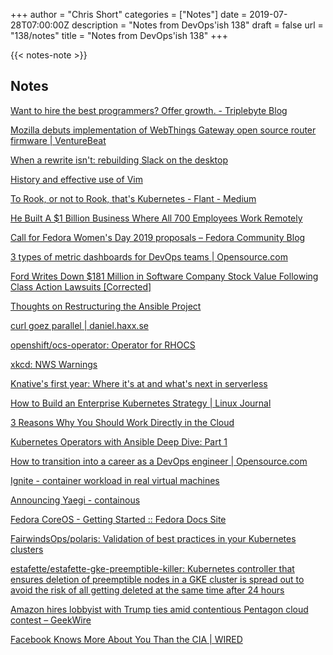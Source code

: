 +++
author = "Chris Short"
categories = ["Notes"]
date = 2019-07-28T07:00:00Z
description = "Notes from DevOps'ish 138"
draft = false
url = "138/notes"
title = "Notes from DevOps'ish 138"
+++

{{< notes-note >}}

## Notes

[Want to hire the best programmers? Offer growth. - Triplebyte Blog](https://triplebyte.com/blog/want-hire-best-programmers-offer-growth)

[Mozilla debuts implementation of WebThings Gateway open source router firmware | VentureBeat](https://venturebeat.com/2019/07/25/mozilla-debuts-webthings-gateway-open-source-router-firmware-for-turris-omnia/)

[When a rewrite isn't: rebuilding Slack on the desktop](https://slack.engineering/rebuilding-slack-on-the-desktop-308d6fe94ae4?gi=769a7e74fa2f)

[History and effective use of Vim](https://begriffs.com/posts/2019-07-19-history-use-vim.html)

[To Rook, or not to Rook, that's Kubernetes - Flant - Medium](https://medium.com/flant-com/to-rook-in-kubernetes-df13465ff553)

[He Built A $1 Billion Business Where All 700 Employees Work Remotely](https://www.forbes.com/sites/alejandrocremades/2019/07/21/he-built-a-1-billion-business-where-all-700-employees-work-remotely/#36513b7e2aa9)

[Call for Fedora Women's Day 2019 proposals – Fedora Community Blog](https://communityblog.fedoraproject.org/call-for-fedora-womens-day-2019-proposals/)

[3 types of metric dashboards for DevOps teams | Opensource.com](https://opensource.com/article/19/7/dashboards-devops-teams)

[Ford Writes Down $181 Million in Software Company Stock Value Following Class Action Lawsuits [Corrected]](https://jalopnik.com/ford-writes-off-entire-181-million-investment-in-softw-1836694162)

[Thoughts on Restructuring the Ansible Project](https://www.ansible.com/blog/thoughts-on-restructuring-the-ansible-project)

[curl goez parallel | daniel.haxx.se](https://daniel.haxx.se/blog/2019/07/22/curl-goez-parallel/)

[openshift/ocs-operator: Operator for RHOCS](https://github.com/openshift/ocs-operator)

[xkcd: NWS Warnings](https://xkcd.com/2179/)

[Knative's first year: Where it's at and what's next in serverless](https://www.redhat.com/en/blog/knatives-first-year-where-its-and-whats-next-serverless)

[How to Build an Enterprise Kubernetes Strategy | Linux Journal](https://www.linuxjournal.com/content/how-build-enterprise-kubernetes-strategy)

[3 Reasons Why You Should Work Directly in the Cloud](https://www.welcometothejungle.co/fr/articles/reasons-work-cloud)

[Kubernetes Operators with Ansible Deep Dive: Part 1](https://www.ansible.com/blog/kubernetes-operators-ansible-deep-dive-part-1)

[How to transition into a career as a DevOps engineer | Opensource.com](https://opensource.com/article/19/7/how-transition-career-devops-engineer)

[Ignite - container workload in real virtual machines](https://felixwiedmann.de/ignite/)

[Announcing Yaegi - containous](https://blog.containo.us/announcing-yaegi-263a1e2d070a?gi=9507b95be2c3)

[Fedora CoreOS - Getting Started :: Fedora Docs Site](https://docs.fedoraproject.org/en-US/fedora-coreos/getting-started/)

[FairwindsOps/polaris: Validation of best practices in your Kubernetes clusters](https://github.com/FairwindsOps/polaris)

[estafette/estafette-gke-preemptible-killer: Kubernetes controller that ensures deletion of preemptible nodes in a GKE cluster is spread out to avoid the risk of all getting deleted at the same time after 24 hours](https://github.com/estafette/estafette-gke-preemptible-killer)

[Amazon hires lobbyist with Trump ties amid contentious Pentagon cloud contest – GeekWire](https://www.geekwire.com/2019/amazon-hires-lobbyist-trump-ties-amid-contentious-pentagon-cloud-contest/)

[Facebook Knows More About You Than the CIA | WIRED](https://www.wired.com/story/facebook-knows-more-about-you-than-cia/)
